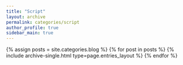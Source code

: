 ```yaml
---
title: "Script"
layout: archive
permalink: categories/script
author_profile: true
sidebar_main: true
---
```



{% assign posts = site.categories.blog %}
{% for post in posts %} {% include archive-single.html type=page.entries_layout %} {% endfor %}